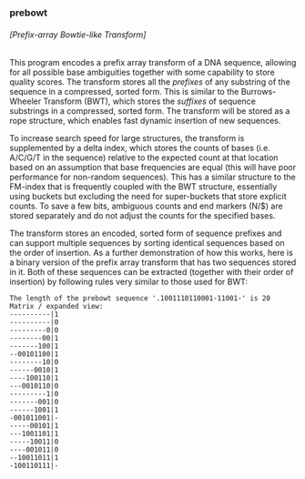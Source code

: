### prebowt
###### [Prefix-array Bowtie-like Transform]

This program encodes a prefix array transform of a DNA sequence,
allowing for all possible base ambiguities together with some
capability to store quality scores. The transform stores all the
*prefixes* of any substring of the sequence in a compressed, sorted
form. This is similar to the Burrows-Wheeler Transform (BWT), which
stores the *suffixes* of sequence substrings in a compressed, sorted
form. The transform will be stored as a rope structure, which enables
fast dynamic insertion of new sequences.

To increase search speed for large structures, the transform is
supplemented by a delta index, which stores the counts of bases
(i.e. A/C/G/T in the sequence) relative to the expected count at that
location based on an assumption that base frequencies are equal (this
will have poor performance for non-random sequences). This has a
similar structure to the FM-index that is frequently coupled with the
BWT structure, essentially using buckets but excluding the need for
super-buckets that store explicit counts. To save a few bits,
ambiguous counts and end markers (N/$) are stored separately and do
not adjust the counts for the specified bases.

The transform stores an encoded, sorted form of sequence prefixes and
can support multiple sequences by sorting identical sequences based on
the order of insertion. As a further demonstration of how this works,
here is a binary version of the prefix array transform that has two
sequences stored in it. Both of these sequences can be extracted
(together with their order of insertion) by following rules very
similar to those used for BWT:

```
The length of the prebowt sequence '.1001110110001-11001-' is 20
Matrix / expanded view:
----------|1
----------|0
---------0|0
--------00|1
-------100|1
--00101100|1
--------10|0
------0010|1
----100110|1
---0010110|0
---------1|0
-------001|0
------1001|1
-001011001|-
-----00101|1
---1001101|1
-----10011|0
----001011|0
--10011011|1
-100110111|-
```
